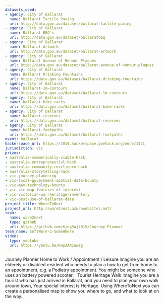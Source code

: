 ```yaml
---
datasets_used:
- agency: City of Ballarat
  name: Ballarat Tactile Paving
  url: http://data.gov.au/dataset/ballarat-tactile-paving
- agency: City of Ballarat
  name: Ballarat BBQ's
  url: http://data.gov.au/dataset/ballaratbbq
- agency: City of Ballarat
  name: Ballarat Artwork
  url: http://data.gov.au/dataset/ballarat-artwork
- agency: City of Ballarat
  name: Ballarat Avenue of Honour Plaques
  url: http://data.gov.au/dataset/ballarat-avenue-of-honour-plaques
- agency: City of Ballarat
  name: Ballarat Drinking Fountains
  url: https://data.gov.au/dataset/ballarat-drinking-fountains
- agency: City of Ballarat
  name: ballarat-1m-contours
  url: https://data.gov.au/dataset/ballarat-1m-contours
- agency: City of Ballarat
  name: ballarat-bike-racks
  url: https://data.gov.au/dataset/ballarat-bike-racks
- agency: City of Ballarat
  name: ballarat-reserves
  url: https://data.gov.au/dataset/ballarat-reserves
- agency: City of Ballarat
  name: ballarat-footpaths
  url: https://data.gov.au/dataset/ballarat-footpaths
event: ballarat
hackerspace_url: https://2016.hackerspace.govhack.org/node/1521
jurisdiction: vic
prizes:
- australia-commerically-viable-hack
- australia-entrepreneurial-hack
- australia-community-resilience-hack
- australia-storytelling-hack
- vic-journey-plannning
- vic-local-government-spatial-data-bounty
- vic-mav-technology-bounty
- vic-vic-map-features-of-interest
- vic-victorian-war-heritage-inventory
- vic-best-use-of-ballarat-data
project_title: WhereToNext
project_url: http://ware2next.azurewebsites.net/
repo:
  name: ware2next
  type: github
  url: https://github.com/KingRaj2015/Journey-Planner
team_name: SoftWare-2-SomeWhere
video:
  type: youtube
  url: https://youtu.be/Rap3AA1uweg
---
```


Journey Planner
Home to Work / Appointment / Leisure
Imagine you are an elderely or disabled resident who needs to plan a how to get from home to an appointment, e.g. a Podiatry appointment. You might be someone who uses an battery powered scooter.
 
Tourist Heritage Walk
Imagine you are a tourist who has just arrived in Ballarat, and you need to plan your own walk around town, Your special interest is Heritage. Using WhereToNext you can create a personalised map to show you where to go, and what to look at on the way.